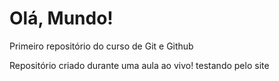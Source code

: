 # Olá, Mundo!
 Primeiro repositório do curso de Git e  Github

 Repositório criado durante uma aula ao vivo!
testando pelo site
